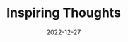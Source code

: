 ---
slug: thought-for-the-day
title: "Inspiring Thoughts"
date: 2022-12-27
excerpt: 'Creativity and imagination of the human mind would always be superior to any computer”.'
tags: [Inspiration, Motivation, Quotes, Thoughts]
---